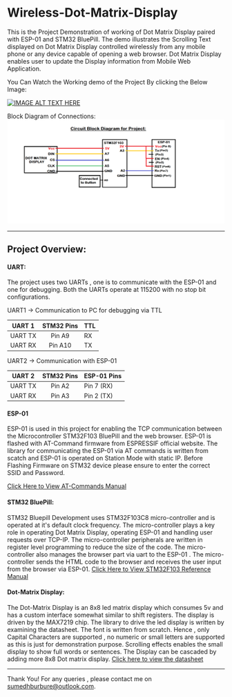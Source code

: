 # Wireless-Dot-Matrix-Display
This is the Project Demonstration of working of Dot Matrix Display paired with ESP-01 and STM32 BluePill. The demo illustrates the Scrolling Text displayed on Dot Matrix Display controlled wirelessly from any mobile phone or any device capable of opening a web browser. Dot Matrix Display enables user to update the Display information from Mobile Web Application.

You Can Watch the Working demo of the Project By clicking the Below Image:

[![IMAGE ALT TEXT HERE](http://img.youtube.com/vi/lqELUlHfRbE/0.jpg)](http://www.youtube.com/watch?v=lqELUlHfRbE)


Block Diagram of Connections:
![Block Diagram of Connections](https://github.com/sumedhburbure/Wireless-Dot-Matrix-Display/blob/main/ESP01-STM32-MatrixDotDisplay.png)

---------------------------
## Project Overview:

#### UART:
The project uses two UARTs , one is to communicate with the ESP-01 and one for debugging. Both the UARTs operate at 115200 with no stop bit configurations.

UART1 -> Communication to PC for debugging via TTL 


| UART 1        | STM32 Pins    |    TTL     |
| ------------- |:-------------:| ---------- |
| UART TX       | Pin A9        |     RX     |
| UART RX       | Pin A10       |     TX     |

UART2 -> Communication with ESP-01 

| UART 2        | STM32 Pins    |   ESP-01 Pins   |
| ------------- |:-------------:| ----------      |
| UART TX       | Pin A2        |   Pin 7 (RX)    |
| UART RX       | Pin A3        |   Pin 2 (TX)    |

#### ESP-01
ESP-01 is used in this project for enabling the TCP communication between the Microcontroller STM32F103 BluePill and the web browser. ESP-01 is flashed with AT-Command firmware from ESPRESSIF official website. 
The library for communicating the ESP-01 via AT commands is written from scatch and ESP-01 is operated on Station Mode with static IP. Before Flashing Firmware on STM32 device please ensure to enter the correct SSID and Password.

[Click Here to View AT-Commands Manual](https://www.espressif.com/sites/default/files/documentation/4a-esp8266_at_instruction_set_en.pdf)

#### STM32 BluePill:
STM32 Bluepill Development uses STM32F103C8 micro-controller and is operated at it's default clock frequency. The micro-controller plays a key role in operating Dot Matrix Display, operating ESP-01 and handling user requests over TCP-IP. The micro-controller peripherals are written in register level programming to reduce the size of the code.
The micro-controller also manages the browser part via uart to the ESP-01 . The micro-controller sends the HTML code to the browser and receives the user input from the browser via ESP-01.
[Click Here to View STM32F103 Reference Manual](https://www.st.com/resource/en/reference_manual/cd00171190-stm32f101xx-stm32f102xx-stm32f103xx-stm32f105xx-and-stm32f107xx-advanced-arm-based-32-bit-mcus-stmicroelectronics.pdf)

#### Dot-Matrix Display:
The Dot-Matrix Display is an 8x8 led matrix display which consumes 5v and has a custom interface somewhat similar to shift registers. The display is driven by the MAX7219 chip. The library to drive the led display is written by examining the datasheet. The font is written from scratch. Hence , only Capital Characters are supported , no numeric or small letters are supported as this is just for demonstration purpose. Scrolling effects enables the small display to show full words or sentences. The Display can be cascaded by adding more 8x8 Dot matrix display. [Click here to view the datasheet](https://datasheets.maximintegrated.com/en/ds/MAX7219-MAX7221.pdf)

-------------------------

Thank You! For any queries , please contact me on sumedhburbure@outlook.com.
